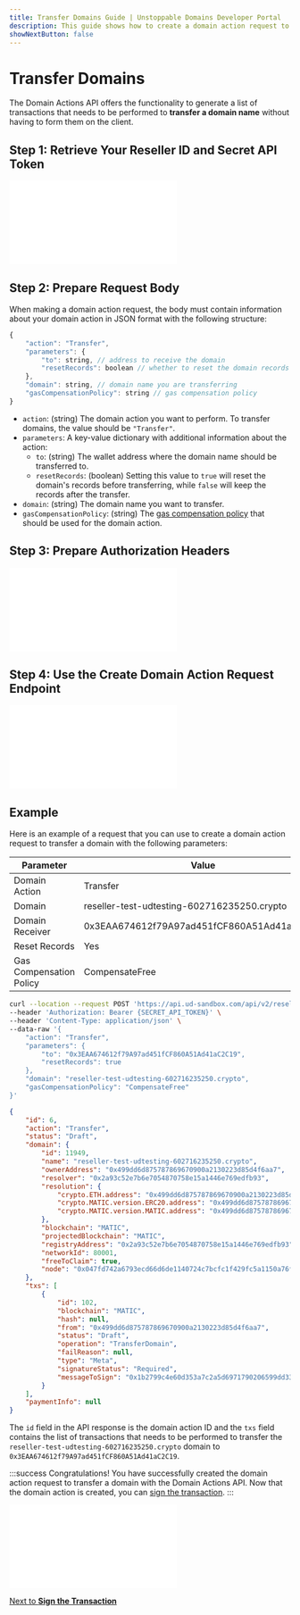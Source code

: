 ```yaml
---
title: Transfer Domains Guide | Unstoppable Domains Developer Portal
description: This guide shows how to create a domain action request to transfer domains using the Domain Actions API.
showNextButton: false
---
```


# Transfer Domains

The Domain Actions API offers the functionality to generate a list of transactions that needs to be performed to **transfer a domain name** without having to form them on the client.

## Step 1: Retrieve Your Reseller ID and Secret API Token

<embed src="/snippets/_reseller-id-location.md" />

## Step 2: Prepare Request Body

When making a domain action request, the body must contain information about your domain action in JSON format with the following structure:

```javascript
{
    "action": "Transfer",
    "parameters": {
        "to": string, // address to receive the domain
        "resetRecords": boolean // whether to reset the domain records
    },
    "domain": string, // domain name you are transferring
    "gasCompensationPolicy": string // gas compensation policy
}
```

* `action`: (string) The domain action you want to perform. To transfer domains, the value should be `"Transfer"`.
* `parameters`: A key-value dictionary with additional information about the action:
  * `to`: (string) The wallet address where the domain name should be transferred to.
  * `resetRecords`: (boolean) Setting this value to `true` will reset the domain's records before transferring, while `false` will keep the records after the transfer.
* `domain`: (string) The domain name you want to transfer.
* `gasCompensationPolicy`: (string) The [gas compensation policy](./overview.md#gas-compensation-policies) that should be used for the domain action.

## Step 3: Prepare Authorization Headers

<embed src="/snippets/_auth-headers-preparation.md" />

## Step 4: Use the Create Domain Action Request Endpoint

<embed src="/snippets/_domain-actions-endpoint-usage.md" />

## Example

Here is an example of a request that you can use to create a domain action request to transfer a domain with the following parameters:

| Parameter | Value |
| - | - |
| Domain Action | Transfer |
| Domain | reseller-test-udtesting-602716235250.crypto |
| Domain Receiver | 0x3EAA674612f79A97ad451fCF860A51Ad41aC2C19 |
| Reset Records | Yes |
| Gas Compensation Policy | CompensateFree |

```bash Request
curl --location --request POST 'https://api.ud-sandbox.com/api/v2/resellers/{PARTNER_RESELLERID}/actions' \
--header 'Authorization: Bearer {SECRET_API_TOKEN}' \
--header 'Content-Type: application/json' \
--data-raw '{
    "action": "Transfer",
    "parameters": {
        "to": "0x3EAA674612f79A97ad451fCF860A51Ad41aC2C19",
        "resetRecords": true
    },
    "domain": "reseller-test-udtesting-602716235250.crypto",
    "gasCompensationPolicy": "CompensateFree"
}'
```

```json Response
{
    "id": 6,
    "action": "Transfer",
    "status": "Draft",
    "domain": {
        "id": 11949,
        "name": "reseller-test-udtesting-602716235250.crypto",
        "ownerAddress": "0x499dd6d875787869670900a2130223d85d4f6aa7",
        "resolver": "0x2a93c52e7b6e7054870758e15a1446e769edfb93",
        "resolution": {
            "crypto.ETH.address": "0x499dd6d875787869670900a2130223d85d4f6aa7",
            "crypto.MATIC.version.ERC20.address": "0x499dd6d875787869670900a2130223d85d4f6aa7",
            "crypto.MATIC.version.MATIC.address": "0x499dd6d875787869670900a2130223d85d4f6aa7"
        },
        "blockchain": "MATIC",
        "projectedBlockchain": "MATIC",
        "registryAddress": "0x2a93c52e7b6e7054870758e15a1446e769edfb93",
        "networkId": 80001,
        "freeToClaim": true,
        "node": "0x047fd742a6793ecd66d6de1140724c7bcfc1f429fc5a1150a76f58877105b6da"
    },
    "txs": [
        {
            "id": 102,
            "blockchain": "MATIC",
            "hash": null,
            "from": "0x499dd6d875787869670900a2130223d85d4f6aa7",
            "status": "Draft",
            "operation": "TransferDomain",
            "failReason": null,
            "type": "Meta",
            "signatureStatus": "Required",
            "messageToSign": "0x1b2799c4e60d353a7c2a5d6971790206599dd33b5ec477df817b61710f1b3e1b"
        }
    ],
    "paymentInfo": null
}
```

The `id` field in the API response is the domain action ID and the `txs` field contains the list of transactions that needs to be performed to transfer the `reseller-test-udtesting-602716235250.crypto` domain to `0x3EAA674612f79A97ad451fCF860A51Ad41aC2C19`.

:::success Congratulations!
You have successfully created the domain action request to transfer a domain with the Domain Actions API. Now that the domain action is created, you can [sign the transaction](./overview.md#step-2-sign-the-transaction).
:::

<embed src="/snippets/_discord.md" />

<div class="custom-next-to">

[Next to **Sign the Transaction**](./overview.md#step-2-sign-the-transaction)

</div>
